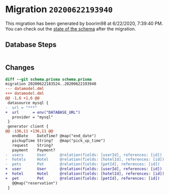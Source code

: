 # Migration `20200622193940`

This migration has been generated by boorim98 at 6/22/2020, 7:39:40 PM.
You can check out the [state of the schema](./schema.prisma) after the migration.

## Database Steps

```sql

```

## Changes

```diff
diff --git schema.prisma schema.prisma
migration 20200622183524..20200622193940
--- datamodel.dml
+++ datamodel.dml
@@ -1,6 +1,6 @@
 datasource mysql {
-  url = "***"
+  url      = env("DATABASE_URL")
   provider = "mysql"
 }
 generator client {
@@ -136,11 +136,11 @@
   endDate    DateTime? @map("end_date")
   pickupTime String?   @map("pick_up_time")
   request    String?
   payment    Payment?
-  users      User      @relation(fields: [userId], references: [id])
-  hotels     Hotel     @relation(fields: [hotelId], references: [id])
-  pets       Pet       @relation(fields: [petId], references: [id])
+  user       User      @relation(fields: [userId], references: [id])
+  hotel      Hotel     @relation(fields: [hotelId], references: [id])
+  pet        Pet       @relation(fields: [petId], references: [id])
   @@map("reservation")
 }
```


